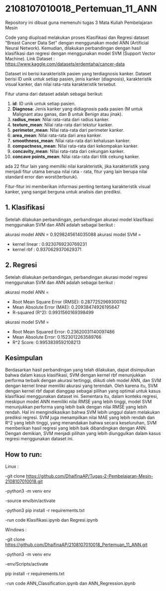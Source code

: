 # 2108107010018_Pertemuan_11_ANN
Repository ini dibuat guna memenuhi tugas 3 Mata Kuliah Pembelajaran Mesin

Code yang diupload melakukan proses Klasifikasi dan Regresi dataset "Breast Cancer Data Set" dengan menggunakan model ANN (Artificial Neural Network). Kemudian, dilakukan perbandingan dengan hasil klasifikasi dan regresi dengan menggunakan model SVM (Support Vector Machine).
Link Dataset : https://www.kaggle.com/datasets/erdemtaha/cancer-data

Dataset ini berisi karakteristik pasien yang terdiagnosis kanker. Dataset berisi ID unik untuk setiap pasien, jenis kanker (diagnosis), karakteristik visual kanker, dan nilai rata-rata karakteristik tersebut.

Fitur utama dari dataset adalah sebagai berikut:
1. **id**: ID unik untuk setiap pasien.
2. **Diagnosa**: Jenis kanker yang didiagnosis pada pasien (M untuk Malignant atau ganas, dan B untuk Benign atau jinak).
3. **radius_mean**: Nilai rata-rata dari radius kanker.
4. **texture_mean**: Nilai rata-rata dari tekstur kanker.
5. **perimeter_mean**: Nilai rata-rata dari perimeter kanker.
6. **area_mean**: Nilai rata-rata dari area kanker.
7. **smoothness_mean**: Nilai rata-rata dari kehalusan kanker.
8. **compactness_mean**: Nilai rata-rata dari kekompakan kanker.
9. **concavity_mean**: Nilai rata-rata dari cekungan kanker.
10. **concave points_mean**: Nilai rata-rata dari titik cekung kanker.

ada 22 fitur lain yang memiliki nilai karakteristik, jika karakteristik yang menjadi fitur utama berupa nilai rata - rata, fitur yang lain berupa nilai standard error dan worst(terburuk).

Fitur-fitur ini memberikan informasi penting tentang karakteristik visual kanker, yang sangat berguna untuk analisis dan prediksi.

## 1. Klasifikasi

Setelah dilakukan perbandingan, perbandingan akurasi model klasifikasi menggunakan SVM dan ANN adalah sebagai berikut :

akurasi model ANN = 0.9298245614035088
akurasi model SVM = 
  - kernel linear : 0.9230769230769231
  - kernel rbf    : 0.9370629370629371

## 2. Regresi

Setelah dilakukan perbandingan, perbandingan akurasi model regresi menggunakan SVM dan ANN adalah sebagai berikut :

akurasi model ANN = 
  - Root Mean Square Error (RMSE): 0.2877252969300762
  - Mean Absolute Error (MAE): 0.20938474926195647
  - R-squared (R^2): 0.9931560169398499

akurasi model SVM =
  - Root Mean Squared Error: 0.23620031140097486
  - Mean Absolute Error: 0.1523012263589766
  - R^2 Score: 0.9953839592108213

## Kesimpulan 

Berdasarkan hasil perbandingan yang telah dilakukan, dapat disimpulkan bahwa dalam kasus klasifikasi, SVM dengan kernel rbf menunjukkan performa terbaik dengan akurasi tertinggi, diikuti oleh model ANN, dan SVM dengan kernel linear memiliki akurasi yang terendah. Oleh karena itu, SVM dengan kernel rbf dapat dianggap sebagai pilihan yang optimal untuk kasus klasifikasi menggunakan dataset ini. Sementara itu, dalam konteks regresi, meskipun model ANN memiliki nilai RMSE yang lebih tinggi, model SVM menunjukkan performa yang lebih baik dengan nilai RMSE yang lebih rendah. Hal ini mengindikasikan bahwa SVM lebih unggul dalam melakukan prediksi regresi. SVM juga menampilkan nilai MAE yang lebih rendah dan R^2 yang lebih tinggi, yang menandakan bahwa secara keseluruhan, SVM memberikan hasil regresi yang lebih baik dibandingkan dengan ANN. Dengan demikian, SVM menjadi pilihan yang lebih diunggulkan dalam kasus regresi menggunakan dataset ini.

## How to run: 

Linux :

-git clone https://github.com/DhaifinaAP/Tugas-2-Pembelajaran-Mesin-2108107010018.git

-python3 -m venv env

-source env/bin/activate

-python3 pip install -r requirements.txt

-run code Klasifikasi.ipynb dan Regresi.ipynb 

Windows :

-git clone https://github.com/DhaifinaAP/2108107010018_Pertemuan_11_ANN.git

-python3 -m venv env

-env/Scripts/activate

pip install -r requirements.txt

-run code ANN_Classification.ipynb dan ANN_Regression.ipynb 



